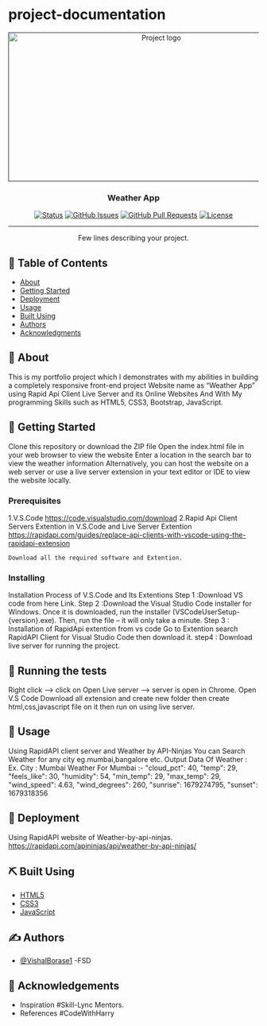 # project-documentation

<p align="center">
  <a href="" rel="noopener">
 <img width=600px height=300px src="https://user-images.githubusercontent.com/110810311/234503467-3ddc9e9f-f0c0-4737-8b6c-cf608512fd02.png" alt="Project logo"></a>
</p>

<h3 align="center">Weather App</h3>

<div align="center">

  [![Status](https://img.shields.io/badge/status-active-success.svg)]() 
  [![GitHub Issues](https://img.shields.io/github/issues/kylelobo/The-Documentation-Compendium.svg)](https://github.com/kylelobo/The-Documentation-Compendium/issues)
  [![GitHub Pull Requests](https://img.shields.io/github/issues-pr/kylelobo/The-Documentation-Compendium.svg)](https://github.com/kylelobo/The-Documentation-Compendium/pulls)
  [![License](https://img.shields.io/badge/license-MIT-blue.svg)](/LICENSE)

</div>

---

<p align="center"> Few lines describing your project.
    <br> 
</p>

## 📝 Table of Contents
- [About](#about)
- [Getting Started](#getting_started)
- [Deployment](#deployment)
- [Usage](#usage)
- [Built Using](#built_using)
- [Authors](#authors)
- [Acknowledgments](#acknowledgement)

## 🧐 About <a name = "about"></a>
This is my portfolio project which I demonstrates with my abilities in building a 
completely responsive front-end project Website name as “Weather App” using 
Rapid Api Client Live Server and its Online Websites And With My programming 
Skills such as HTML5, CSS3, Bootstrap, JavaScript.

## 🏁 Getting Started <a name = "getting_started"></a>
Clone this repository or download the ZIP file
Open the index.html file in your web browser to view the website
Enter a location in the search bar to view the weather information
Alternatively, you can host the website on a web server or use a live server extension in your text editor or IDE to view the website locally.

### Prerequisites
1.V.S.Code https://code.visualstudio.com/download
2.Rapid Api Client Servers Extention in V.S.Code and Live Server 
Extention https://rapidapi.com/guides/replace-api-clients-with-vscode-using-the-rapidapi-extension
```
Download all the required software and Extention.
```

### Installing
Installation Process of V.S.Code and Its Extentions
Step 1 :Download VS code from here Link.
Step 2 :Download the Visual Studio Code installer for Windows. Once it is downloaded, run the installer (VSCodeUserSetup-{version}.exe).
Then, run the file – it will only take a minute.
Step 3 : Installation of RapidApi extention from vs code Go to Extention search RapidAPI Client for Visual Studio Code then download it.
step4 : Download live server for running the project.



## 🔧 Running the tests <a name = "tests"></a>
Right click --> click on Open Live server --> server is open in Chrome.
Open V.S Code Download all extension and create new folder then create html,css,javascript file on it then run on using live server.

## 🎈 Usage <a name="usage"></a>
Using RapidAPI client server and Weather by API-Ninjas You can Search Weather for any city eg.mumbai,bangalore etc.
Output Data Of Weather : Ex. City : Mumbai 
Weather For Mumbai :-
 "cloud_pct": 40,
 "temp": 29,
 "feels_like": 30,
 "humidity": 54,
 "min_temp": 29,
 "max_temp": 29,
 "wind_speed": 4.63,
 "wind_degrees": 260,
 "sunrise": 1679274795,
 "sunset": 1679318356


## 🚀 Deployment <a name = "deployment"></a>
Using RapidAPI website of Weather-by-api-ninjas.
https://rapidapi.com/apininjas/api/weather-by-api-ninjas/



## ⛏️ Built Using <a name = "built_using"></a>
- [HTML5](https://html.com/html5/) 
- [CSS3](https://www.css3.info/) 
- [JavaScript](https://www.javascript.com/)


## ✍️ Authors <a name = "authors"></a>
- [@VishalBorase1](https://github.com/VishalBorase1) -FSD


## 🎉 Acknowledgements <a name = "acknowledgement"></a>
- Inspiration
  #Skill-Lync Mentors.
- References
  #CodeWithHarry


